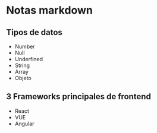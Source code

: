 # Notas markdown

## Tipos de datos
- Number
- Null
- Underfined
- String
- Array
- Objeto

## 3 Frameworks principales de frontend

- React
- VUE
- Angular

